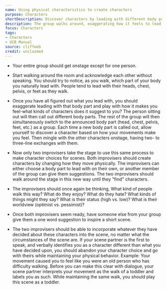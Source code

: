 ```yaml
---
name: Using physical characteristics to create characters
purpose: Characters
shortDescription: Discover characters by leading with different body parts, then bring that physicality into scenes.
description: The group walks around, exaggerating how it feels to lead with head, chest, pelvis, or feet and noting the character that emerges. Pairs then use those physical choices in short scenes, letting movement dictate status, worldview, and reactions.
focus: Characters
tags:
- Characters
- UCB Manual
source: cliffweb
credit: unclaimed
---
```


- Your entire group should get onstage except for one person.

- Start walking around the room and acknowledge each other without speaking. You should try to notice, as you walk, which part of your body you naturally lead with. People tend to lead with their heads, chest, pelvis, or feet as they walk.

- Once you have all figured out what you lead with, you should exaggerate leading with that body part and play with how it makes you feel-what kinds of characters does it suggest to you? The person sitting out will then call out different body parts. The rest of the group will then simultaneously switch to the announced body part (head, chest, pelvis, feet, etc.) as a group.
Each time a new body part is called out, allow yourself to discover a character based on how your movements make you feel. Then mingle with the other characters onstage, having two- to three-line exchanges with them.

- Now only two improvisers take the stage to use this same process to make character choices for scenes. Both improvisers should create characters by changing how they move physically. The improvisers can either choose a body part to lead with on their own, or another member of the group can give them suggestions. The two improvisers should walk around the stage in this new way until they "find" characters.

- The improvisers should once again be thinking, What kind of people walk this way? What do they enjoy? What do they hate? What kinds of things might they say? What is their status (high vs. low)? What is their worldview (optimist vs. pessimist)?

- Once both improvisers seem ready, have someone else from your group give them a one word suggestion to inspire a short scene.

- The two improvisers should be able to incorporate whatever they have decided about these characters into the scene, no matter what the circumstances of the scene are. If your scene partner is the first to speak, and verbally identifies you as a character different than what you have decided upon, you should abandon your character choice and go with theirs while maintaining your physical behavior.
Example: Your movement caused you to feel like you were an old person who has difficulty walking. Before you can make this clear with dialogue, your scene partner interprets your movement as the walk of a toddler and labels you as such. While maintaining the same walk, you should play this scene as a toddler.

